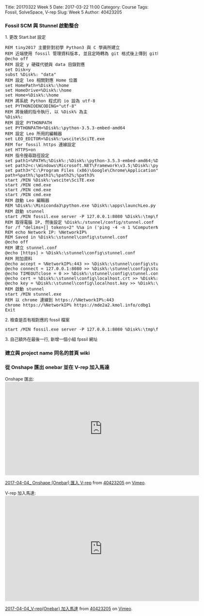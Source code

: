Title: 20170322 Week 5
Date: 2017-03-22 11:00
Category: Course
Tags: Fossil, SolveSpace, V-rep
Slug: Week 5
Author: 40423205

<h3>Fossil SCM 與 Stunnel 啟動整合</h3>
<p>1. 更改 Start.bat 設定</p>
<pre class="brush: python">
REM tiny2017 主要針對初學 Python3 與 C 學員所建立
REM 近端使用 fossil 管理資料版本, 並且定時轉為 git 格式後上傳到 github
@echo off
REM 設定 y 硬碟代號與 data 目錄對應
set Disk=y
subst %Disk%: "data"
REM 設定 leo 相關對應 Home 位置
set HomePath=%Disk%:\home
set HomeDrive=%Disk%:\home
set Home=%Disk%:\home
REM 將系統 Python 程式的 io 設為 utf-8
set PYTHONIOENCODING="utf-8"
REM 將後續的指令執行, 以 %Disk% 為主
%Disk%:
REM 設定 PYTHONPATH
set PYTHONPATH=%Disk%:\python-3.5.3-embed-amd64
REM 設定 Leo 所用的編輯器
set LEO_EDITOR=%Disk%:\wscite\SciTE.exe
REM for fossil https 連線設定
set HTTPS=on
REM 指令搜尋路徑設定
set path1=%PATH%;%Disk%:;%Disk%:\python-3.5.3-embed-amd64;%Disk%:\git\bin;%Disk%:\stunnel\bin;%Disk%:\sqlite-tools;%Disk%:\python-3.5.3-embed-amd64\Scripts;%Disk%:\portablegit\bin;
set path2=c:\Windows\Microsoft.NET\Framework\v3.5;%Disk%:\python-3.5.3-embed-amd64\Lib\site-packages;
set path3="C:\Program Files (x86)\Google\Chrome\Application"
path=%path%;%path1%;%path2%;%path3%
start /MIN %Disk%:\wscite\SciTE.exe
start /MIN cmd.exe
start /MIN cmd.exe
start /MIN cmd.exe
REM 啟動 Leo 編輯器
REM %Disk%:\Miniconda3\python.exe %Disk%:\apps\launchLeo.py
REM 啟動 stunnel
start /MIN fossil.exe server -P 127.0.0.1:8080 %Disk%:\tmp\fossil_repo\2017springcd_bg1.fpssil
REM 取得電腦 IP, 然後設定 %Disk%:/stunnel/config/stunnel.conf
for /f "delims=[] tokens=2" %%a in ('ping -4 -n 1 %ComputerName% ^| findstr [') do set NetworkIP=%%a
REM echo Network IP: %NetworkIP%
REM Saved in %Disk%:\stunnel\config\stunnel.conf
@echo off
REM 建立 stunnel.conf
@echo [https] > %Disk%:\stunnel\config\stunnel.conf
REM 附加資料
@echo accept = %NetworkIP%:443 >> %Disk%:\stunnel\config\stunnel.conf
@echo connect = 127.0.0.1:8080 >> %Disk%:\stunnel\config\stunnel.conf
@echo TIMEOUTclose = 0 >> %Disk%:\stunnel\config\stunnel.conf
@echo cert = %Disk%:\stunnel\config\localhost.crt >> %Disk%:\stunnel\config\stunnel.conf
@echo key = %Disk%:\stunnel\config\localhost.key >> %Disk%:\stunnel\config\stunnel.conf
REM 啟動 stunnel
start /MIN stunnel.exe
REM 以 chrome 連線到 https://%NetworkIP%:443
chrome https://%NetworkIP% https://mde2a2.kmol.info/cdbg1
Exit
</pre>

</p>2. 檢查是否有相對應的 fossil 檔案</p>
<pre>start /MIN fossil.exe server -P 127.0.0.1:8080 %Disk%:\tmp\fossil_repo\2017springcd_bg1.fpssil</pre>

</p>3. 自己額外在最後一行, 新增一個小組 fpssil 網址</p>

<h3>建立與 project name 同名的首頁 wiki</h3>

<h3>從 Onshape 匯出 onebar 並在 V-rep 加入馬達</h3>
<p>Onshape 匯出: <iframe src="https://player.vimeo.com/video/211506262" width="640" height="308" frameborder="0" webkitallowfullscreen mozallowfullscreen allowfullscreen></iframe>
<p><a href="https://vimeo.com/211506262">2017-04-04_ Onshape (Onebar) 匯入 V-rep</a> from <a href="https://vimeo.com/user63868127">40423205</a> on <a href="https://vimeo.com">Vimeo</a>.</p>
<p>V-rep 加入馬達: <iframe src="https://player.vimeo.com/video/211506622" width="640" height="347" frameborder="0" webkitallowfullscreen mozallowfullscreen allowfullscreen></iframe>
<p><a href="https://vimeo.com/211506622">2017-04-04_V-rep(Onebar) 加入馬達</a> from <a href="https://vimeo.com/user63868127">40423205</a> on <a href="https://vimeo.com">Vimeo</a>.</p>